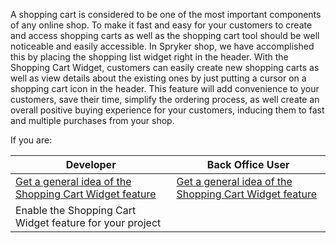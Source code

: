 A shopping cart is considered to be one of the most important components of any online shop. To make it fast and easy for your customers to create and access shopping carts as well as the shopping cart tool should be well noticeable and easily accessible. In Spryker shop, we have accomplished this by placing the shopping list widget right in the header. With the Shopping Cart Widget, customers can easily create new shopping carts as well as view details about the existing ones by just putting a cursor on a shopping cart icon in the header. This feature will add convenience to your customers, save their time, simplify the ordering process, as well create an overall positive buying experience for your customers, inducing them to fast and multiple purchases from your shop.

If you are:

| Developer|Back Office User|
| --- | --- |
|[Get a general idea of the Shopping Cart Widget feature](https://documentation.spryker.com/v4/docs/cart-widget-overview) | [Get a general idea of the Shopping Cart Widget feature](https://documentation.spryker.com/v4/docs/cart-widget-overview) |
| Enable the Shopping Cart Widget feature for your project <!-- add a link -->|   |